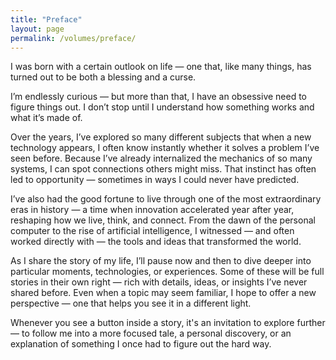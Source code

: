 ```yaml
---
title: "Preface"
layout: page
permalink: /volumes/preface/
---
```




I was born with a certain outlook on life — one that, like many things, has turned out to be both a blessing and a curse.

I’m endlessly curious — but more than that, I have an obsessive need to figure things out. I don’t stop until I understand how something works and what it’s made of.

Over the years, I’ve explored so many different subjects that when a new technology appears, I often know instantly whether it solves a problem I’ve seen before. Because I’ve already internalized the mechanics of so many systems, I can spot connections others might miss.
That instinct has often led to opportunity — sometimes in ways I could never have predicted.

I’ve also had the good fortune to live through one of the most extraordinary eras in history — a time when innovation accelerated year after year, reshaping how we live, think, and connect.
From the dawn of the personal computer to the rise of artificial intelligence, I witnessed — and often worked directly with — the tools and ideas that transformed the world.

As I share the story of my life, I’ll pause now and then to dive deeper into particular moments, technologies, or experiences. Some of these will be full stories in their own right — rich with details, ideas, or insights I’ve never shared before.
Even when a topic may seem familiar, I hope to offer a new perspective — one that helps you see it in a different light.

Whenever you see a button inside a story, it's an invitation to explore further — to follow me into a more focused tale, a personal discovery, or an explanation of something I once had to figure out the hard way.


